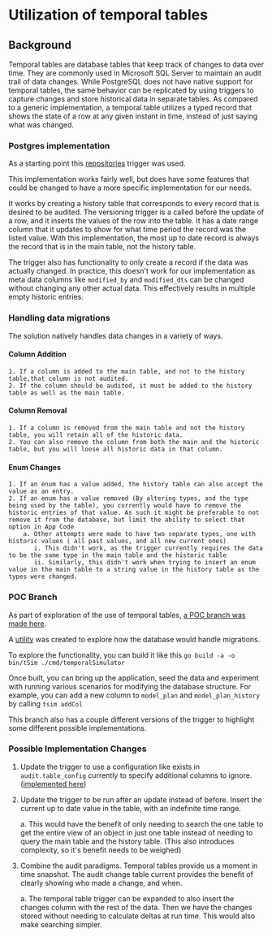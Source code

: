 # Utilization of temporal tables

## Background

Temporal tables are database tables that keep track of changes to data over time. They are commonly used in Microsoft SQL Server to maintain an audit trail of data changes. While PostgreSQL does not have native support for temporal tables, the same behavior can be replicated by using triggers to capture changes and store historical data in separate tables. As compared to a generic implementation, a temporal table utilizes a typed record that shows the state of a row at any given instant in time, instead of just saying what was changed.

### Postgres implementation
As a starting point this [repositories](https://github.com/nearform/temporal_tables/blob/master/package.json) trigger was used.

This implementation works fairly well, but does have some features that could be changed to have a more specific implementation for our needs.

It works by creating a history table that corresponds to every record that is desired to be audited. The versioning trigger is a called before the update of a row, and it inserts the values of the row into the table. It has a date range column that it updates to show for what time period the record was the listed value. With this implementation, the most up to date record is always the record that is in the main table, not the history table.

The trigger also has functionality to only create a record if the data was actually changed. In practice, this doesn't work for our implementation as meta data columns like `modified_by` and `modified_dts` can be changed without changing any other actual data. This effectively results in multiple empty historic entries. 


### Handling data migrations
The solution natively handles data changes in a variety of ways.
#### Column Addition
    1. If a column is added to the main table, and not to the history table,that column is not audited.
    2. If the column should be audited, it must be added to the history table as well as the main table.


#### Column Removal
    1. If a column is removed from the main table and not the history table, you will retain all of the historic data.
    2. You can also remove the column from both the main and the historic table, but you will loose all historic data in that column.

#### Enum Changes
    1. If an enum has a value added, the history table can also accept the value as an entry.
    2. If an enum has a value removed (By altering types, and the type being used by the table), you currently would have to remove the historic entries of that value. As such it might be preferable to not remove it from the database, but limit the ability to select that option in App Code
        a. Other attempts were made to have two separate types, one with historic values ( all past values, and all new current ones)
           i. This didn't work, as the trigger currently requires the data to be the same type in the main table and the historic table
           ii. Similarly, this didn't work when trying to insert an enum value in the main table to a string value in the history table as the types were changed.
    

### POC Branch

As part of exploration of the use of temporal tables, [a POC branch was made here](https://github.com/CMSgov/mint-app/tree/EASI-2900/temporal_tables_poc).

A [utility](https://github.com/CMSgov/mint-app/tree/EASI-2900/temporal_tables_poc/cmd/temporalSimulator) was created to explore how the database would handle migrations. 

To explore the functionality, you can build it like this ` go build -a -o bin/tSim ./cmd/temporalSimulator    `

Once built, you can bring up the application, seed the data and experiment with running various scenarios for modifying the database structure. For example, you can add a new column to `model_plan` and `model_plan_history` by calling `tsim addCol `

This branch also has a couple different versions of the trigger to highlight some different possible implementations.

### Possible Implementation Changes
1. Update the trigger to use a configuration like exists in `audit.table_config` currently to specify additional columns to ignore. ([implemented here](https://github.com/CMSgov/mint-app/blob/EASI-2900/temporal_tables_poc/migrations/V96__Temporal_Tables_Modified.sql))
2. Update the trigger to be run after an update instead of before. Insert the current up to date value in the table, with an indefinite time range.
    
    a. This would have the benefit of only needing to search the one table to get the entire view of an object in just one table instead of needing to query the main table and the history table. (This also introduces complexity, so it's benefit needs to be weighed)
3. Combine the audit paradigms. Temporal tables provide us a moment in time snapshot. The audit change table current provides the benefit of clearly showing who made a change, and when.

    a. The temporal table trigger can be expanded to also insert the changes column with the rest of the data. Then we have the changes stored without needing to calculate deltas at run time. This would also make searching simpler.

